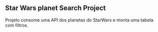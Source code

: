 ## Star Wars planet Search Project

Projeto consome uma API dos planetas do StarWars e monta uma tabela com filtros.
